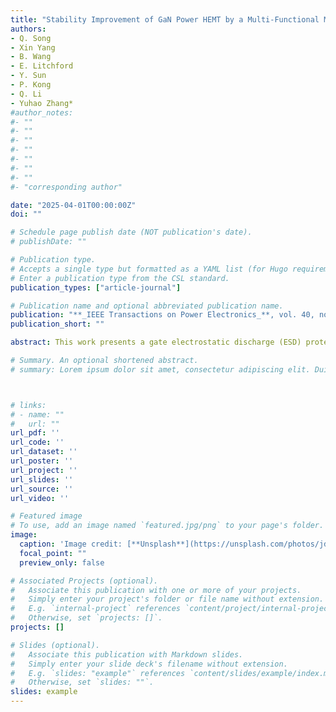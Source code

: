 ```yaml
---
title: "Stability Improvement of GaN Power HEMT by a Multi-Functional Monolithic Protection Circuit"
authors:
- Q. Song
- Xin Yang
- B. Wang
- E. Litchford
- Y. Sun
- P. Kong
- Q. Li
- Yuhao Zhang*
#author_notes:
#- ""
#- ""
#- ""
#- ""
#- ""
#- ""
#- ""
#- "corresponding author"

date: "2025-04-01T00:00:00Z"
doi: ""

# Schedule page publish date (NOT publication's date).
# publishDate: ""

# Publication type.
# Accepts a single type but formatted as a YAML list (for Hugo requirements).
# Enter a publication type from the CSL standard.
publication_types: ["article-journal"]

# Publication name and optional abbreviated publication name.
publication: "**_IEEE Transactions on Power Electronics_**, vol. 40, no. 4, pp. 5212-5222, Apr. 2025"
publication_short: ""

abstract: This work presents a gate electrostatic discharge (ESD) protection circuit monolithically integrated with the GaN power high-electron-mobility-transistor (HEMT). In addition to enhancing the gate robustness against the ESD event, this multifunctional circuit also improves the stability of on-resistance (RON) and threshold voltage (VTH) when power HEMT is under normal switching operations. Such improvement is enabled by clamping the HEMT's negative gate bias (VG) at the off state, which is a critical cause of the RON and VTH instabilities in power p-gate GaN HEMTs. A circuit setup is deployed for the in situ monitoring of the dynamic RON and its evolution from the first switching cycle to the steady state. Under the off-state stress with negative VG and high drain bias (VD), the GaN HEMT without ESD circuit shows a drastic dynamic RON increase in the first tens of switching cycles. Such a phenomenon is fully suppressed by the ESD protection circuit. In addition, the longer-term stability of RON and VTH is tested under the prolonged stresses of VG and VD, in which the device with an ESD circuit shows superior stability. Physics-based technology-aided computer design simulation unveils the critical physics accounting for such stability improvement. These results reveal a new pathway to address the p-gate GaN HEMTs' inherent instability while simultaneously boosting their gate robustness.

# Summary. An optional shortened abstract.
# summary: Lorem ipsum dolor sit amet, consectetur adipiscing elit. Duis posuere tellus ac convallis placerat. Proin tincidunt magna sed ex sollicitudin condimentum.



# links:
# - name: ""
#   url: ""
url_pdf: ''
url_code: ''
url_dataset: ''
url_poster: ''
url_project: ''
url_slides: ''
url_source: ''
url_video: ''

# Featured image
# To use, add an image named `featured.jpg/png` to your page's folder. 
image:
  caption: 'Image credit: [**Unsplash**](https://unsplash.com/photos/jdD8gXaTZsc)'
  focal_point: ""
  preview_only: false

# Associated Projects (optional).
#   Associate this publication with one or more of your projects.
#   Simply enter your project's folder or file name without extension.
#   E.g. `internal-project` references `content/project/internal-project/index.md`.
#   Otherwise, set `projects: []`.
projects: []

# Slides (optional).
#   Associate this publication with Markdown slides.
#   Simply enter your slide deck's filename without extension.
#   E.g. `slides: "example"` references `content/slides/example/index.md`.
#   Otherwise, set `slides: ""`.
slides: example
---
```


